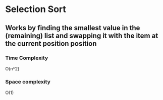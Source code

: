 # Selection Sort

## Works by finding the smallest value in the (remaining) list and swapping it with the item at the current position position

### Time Complexity
O(n^2)

### Space complexity
O(1)